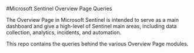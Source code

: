 #Microsoft Sentinel Overview Page Queries

The Overview Page in Microsoft Sentinel is intended to serve as a main dashboard and give a high-level of Sentinel main areas, including data collection, analytics, incidents, and automation.

This repo contains the queries behind the various Overview Page modules.
